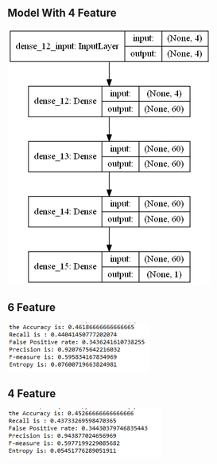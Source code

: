 ## Model With 4 Feature
![alt text](model.png)

## 6 Feature
![alt text](Result.png)

## 4 Feature
![alt text](Result2.png)